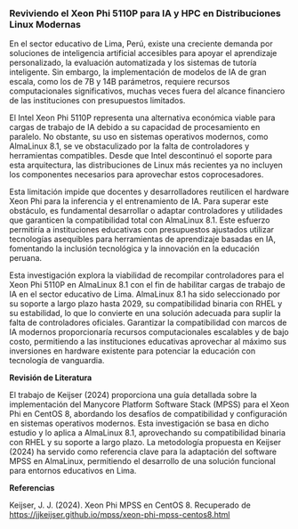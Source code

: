 ### Reviviendo el Xeon Phi 5110P para IA y HPC en Distribuciones Linux Modernas

En el sector educativo de Lima, Perú, existe una creciente demanda por soluciones de inteligencia artificial accesibles para apoyar el aprendizaje personalizado, la evaluación automatizada y los sistemas de tutoría inteligente. Sin embargo, la implementación de modelos de IA de gran escala, como los de 7B y 14B parámetros, requiere recursos computacionales significativos, muchas veces fuera del alcance financiero de las instituciones con presupuestos limitados.

El Intel Xeon Phi 5110P representa una alternativa económica viable para cargas de trabajo de IA debido a su capacidad de procesamiento en paralelo. No obstante, su uso en sistemas operativos modernos, como AlmaLinux 8.1, se ve obstaculizado por la falta de controladores y herramientas compatibles. Desde que Intel descontinuó el soporte para esta arquitectura, las distribuciones de Linux más recientes ya no incluyen los componentes necesarios para aprovechar estos coprocesadores.

Esta limitación impide que docentes y desarrolladores reutilicen el hardware Xeon Phi para la inferencia y el entrenamiento de IA. Para superar este obstáculo, es fundamental desarrollar o adaptar controladores y utilidades que garanticen la compatibilidad total con AlmaLinux 8.1. Este esfuerzo permitiría a instituciones educativas con presupuestos ajustados utilizar tecnologías asequibles para herramientas de aprendizaje basadas en IA, fomentando la inclusión tecnológica y la innovación en la educación peruana.

Esta investigación explora la viabilidad de recompilar controladores para el Xeon Phi 5110P en AlmaLinux 8.1 con el fin de habilitar cargas de trabajo de IA en el sector educativo de Lima. AlmaLinux 8.1 ha sido seleccionado por su soporte a largo plazo hasta 2029, su compatibilidad binaria con RHEL y su estabilidad, lo que lo convierte en una solución adecuada para suplir la falta de controladores oficiales. Garantizar la compatibilidad con marcos de IA modernos proporcionaría recursos computacionales escalables y de bajo costo, permitiendo a las instituciones educativas aprovechar al máximo sus inversiones en hardware existente para potenciar la educación con tecnología de vanguardia.

**Revisión de Literatura**

El trabajo de Keijser (2024) proporciona una guía detallada sobre la implementación del Manycore Platform Software Stack (MPSS) para el Xeon Phi en CentOS 8, abordando los desafíos de compatibilidad y configuración en sistemas operativos modernos. Esta investigación se basa en dicho estudio y lo aplica a AlmaLinux 8.1, aprovechando su compatibilidad binaria con RHEL y su soporte a largo plazo. La metodología propuesta en Keijser (2024) ha servido como referencia clave para la adaptación del software MPSS en AlmaLinux, permitiendo el desarrollo de una solución funcional para entornos educativos en Lima.

**Referencias**

Keijser, J. J. (2024). Xeon Phi MPSS en CentOS 8. Recuperado de https://jjkeijser.github.io/mpss/xeon-phi-mpss-centos8.html


